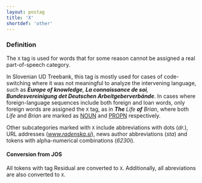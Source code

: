 ```yaml
---
layout: postag
title: 'X'
shortdef: 'other'
---
```

### Definition

The `X` tag is used for words that for some reason cannot be assigned a real part-of-speech category.

In Slovenian UD Treebank, this tag is mostly used for cases of code-switching where it was not meaningful to analyze the intervening language, such as _<b>Europe of knowledge</b>, <b>La connaissance de soi</b>, <b>Bundesvereinigung det Deutschen Arbeitgeberverbände</b>_. In cases where foreign-language sequences include both foreign and loan words, only foreign words are assigned the `X` tag, as in _<b>The</b> Life <b>of</b> Brian_, where both _Life_ and _Brian_ are marked as [NOUN]() and [PROPN]() respectively.

Other subcategories marked with `X` include abbreviations with dots (_dr._), URL addresses (_www.radenska.si_), news author abbreviations (_sta_) and tokens with alpha-numerical combinations (_6230i_).

#### Conversion from JOS

All tokens with tag Residual are converted to `X`. Additionally, all abreviations are also converted to `X`.
<!-- Interlanguage links updated Út zář 29 20:42:59 CEST 2020 -->
